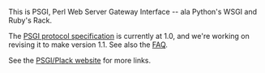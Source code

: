 This is PSGI, Perl Web Server Gateway Interface -- ala Python's WSGI and Ruby's Rack.

The [PSGI protocol specification](http://github.com/plack/psgi-specs/blob/master/PSGI.pod) is currently at 1.0, and we're working on revising it to make version 1.1. See also the [FAQ](http://github.com/plack/psgi-specs/blob/master/FAQ.pod).

See the [PSGI/Plack website](http://plackperl.org/) for more links.
